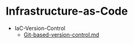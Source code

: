 
# Infrastructure-as-Code

- IaC-Version-Control
  - [Git-based-version-control.md](./Git-based-version-control.md)
